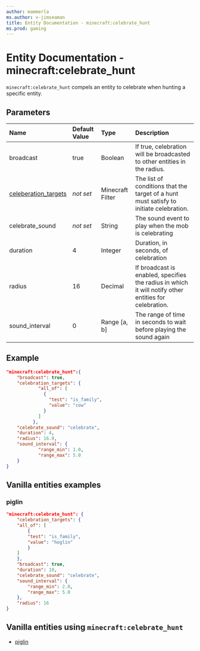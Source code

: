 ```yaml
---
author: mammerla
ms.author: v-jimseaman
title: Entity Documentation - minecraft:celebrate_hunt
ms.prod: gaming
---
```


# Entity Documentation - minecraft:celebrate_hunt

`minecraft:celebrate_hunt` compels an entity to celebrate when hunting a specific entity.

## Parameters

|Name |Default Value  |Type  |Description  |
|:----------|:----------|:----------|:----------|
|broadcast| true| Boolean|  If true, celebration will be broadcasted to other entities in the radius. |
|[celeberation_targets](../FilterList.md)|*not set* | Minecraft Filter|  The list of conditions that the target of a hunt must satisfy to initiate celebration. |
|celebrate_sound|*not set* | String|  The sound event to play when the mob is celebrating |
|duration| 4| Integer| Duration, in seconds, of celebration |
|radius| 16| Decimal|  If broadcast is enabled, specifies the radius in which it will notify other entities for celebration. |
| sound_interval| 0| Range [a, b]| The range of time in seconds to wait before playing the sound again |

## Example

```json
"minecraft:celebrate_hunt":{
    "broadcast": true,
    "celebration_targets": {
            "all_of": [
              {
                "test": "is_family",
                "value": "cow"
              }
            ]
          },
    "celebrate_sound": "celebrate",
    "duration": 4,
    "radius": 16.0,
    "sound_interval": {
            "range_min": 1.0,
            "range_max": 5.0
    }
}
```

## Vanilla entities examples

### piglin

```json
"minecraft:celebrate_hunt": {
    "celebration_targets": {
    "all_of": [
        {
        "test": "is_family",
        "value": "hoglin"
        }
    ]
    },
    "broadcast": true,
    "duration": 10,
    "celebrate_sound": "celebrate",
    "sound_interval": {
        "range_min": 2.0,
        "range_max": 5.0
    },
    "radius": 16
}
```

## Vanilla entities using `minecraft:celebrate_hunt`

- [piglin](../../../../Source/VanillaBehaviorPack_Snippets/entities/piglin.md)

